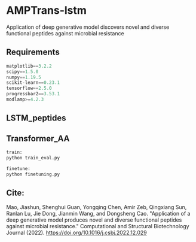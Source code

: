 # AMPTrans-lstm
Application of deep generative model discovers novel and diverse functional peptides against microbial resistance


## Requirements
```python
matplotlib==3.2.2
scipy==1.5.0
numpy==1.19.5
scikit-learn==0.23.1
tensorflow==2.5.0
progressbar2==3.53.1
modlamp>=4.2.3

```

## LSTM_peptides



## Transformer_AA
```python
train:
python train_eval.py

finetune:
python finetuning.py
```
## Cite:

Mao, Jiashun, Shenghui Guan, Yongqing Chen, Amir Zeb, Qingxiang Sun, Ranlan Lu, Jie Dong, Jianmin Wang, and Dongsheng Cao. "Application of a deep generative model produces novel and diverse functional peptides against microbial resistance." Computational and Structural Biotechnology Journal (2022).
https://doi.org/10.1016/j.csbj.2022.12.029
